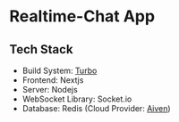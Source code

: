 # Realtime-Chat App

## Tech Stack
- Build System: [Turbo](https://turbo.build/repo)
- Frontend: Nextjs
- Server: Nodejs
- WebSocket Library: Socket.io
- Database: Redis (Cloud Provider: [Aiven](https://aiven.io/))
